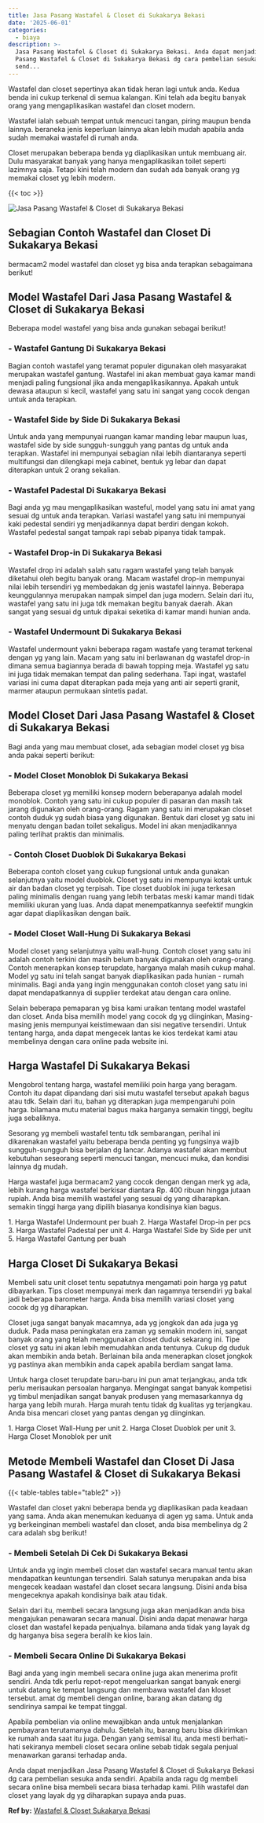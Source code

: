 ```yaml
---
title: Jasa Pasang Wastafel & Closet di Sukakarya Bekasi
date: '2025-06-01'
categories:
  - biaya
description: >-
  Jasa Pasang Wastafel & Closet di Sukakarya Bekasi. Anda dapat menjadikan Jasa
  Pasang Wastafel & Closet di Sukakarya Bekasi dg cara pembelian sesuka anda
  send...
---
```


Wastafel dan closet sepertinya akan tidak heran lagi untuk anda. Kedua benda ini cukup terkenal di semua kalangan. Kini telah ada begitu banyak orang yang mengaplikasikan wastafel dan closet modern.

Wastafel ialah sebuah tempat untuk mencuci tangan, piring maupun benda lainnya. beraneka jenis keperluan lainnya akan lebih mudah apabila anda sudah memakai wastafel di rumah anda.

Closet merupakan beberapa benda yg diaplikasikan untuk membuang air. Dulu masyarakat banyak yang hanya mengaplikasikan toilet seperti lazimnya saja. Tetapi kini telah modern dan sudah ada banyak orang yg memakai closet yg lebih modern.

{{< toc >}}

![Jasa Pasang Wastafel & Closet di Sukakarya Bekasi](/images/wastafel-closet-murah36.png)

## Sebagian Contoh Wastafel dan Closet Di Sukakarya Bekasi

bermacam2 model wastafel dan closet yg bisa anda terapkan sebagaimana berikut!

## Model Wastafel Dari Jasa Pasang Wastafel & Closet di Sukakarya Bekasi

Beberapa model wastafel yang bisa anda gunakan sebagai berikut!

### \- Wastafel Gantung Di Sukakarya Bekasi

Bagian contoh wastafel yang teramat populer digunakan oleh masyarakat merupakan wastafel gantung. Wastafel ini akan membuat gaya kamar mandi menjadi paling fungsional jika anda mengaplikasikannya. Apakah untuk dewasa ataupun si kecil, wastafel yang satu ini sangat yang cocok dengan untuk anda terapkan.

### \- Wastafel Side by Side Di Sukakarya Bekasi

Untuk anda yang mempunyai ruangan kamar manding lebar maupun luas, wastafel side by side sungguh-sungguh yang pantas dg untuk anda terapkan. Wastafel ini mempunyai sebagian nilai lebih diantaranya seperti multifungsi dan dilengkapi meja cabinet, bentuk yg lebar dan dapat diterapkan untuk 2 orang sekalian.

### \- Wastafel Padestal Di Sukakarya Bekasi

Bagi anda yg mau mengaplikasikan wasteful, model yang satu ini amat yang sesuai dg untuk anda terapkan. Variasi wastafel yang satu ini mempunyai kaki pedestal sendiri yg menjadikannya dapat berdiri dengan kokoh. Wastafel pedestal sangat tampak rapi sebab pipanya tidak tampak.

### \- Wastafel Drop-in Di Sukakarya Bekasi

Wastafel drop ini adalah salah satu ragam wastafel yang telah banyak diketahui oleh begitu banyak orang. Macam wastafel drop-in mempunyai nilai lebih tersendiri yg membedakan dg jenis wastafel lainnya. Beberapa keunggulannya merupakan nampak simpel dan juga modern. Selain dari itu, wastafel yang satu ini juga tdk memakan begitu banyak daerah. Akan sangat yang sesuai dg untuk dipakai seketika di kamar mandi hunian anda.

### \- Wastafel Undermount Di Sukakarya Bekasi

Wastafel undermount yakni beberapa ragam wastafe yang teramat terkenal dengan yg yang lain. Macam yang satu ini berlawanan dg wastafel drop-in dimana semua bagiannya berada di bawah topping meja. Wastafel yg satu ini juga tidak memakan tempat dan paling sederhana. Tapi ingat, wastafel variasi ini cuma dapat diterapkan pada meja yang anti air seperti granit, marmer ataupun permukaan sintetis padat.

## Model Closet Dari Jasa Pasang Wastafel & Closet di Sukakarya Bekasi

Bagi anda yang mau membuat closet, ada sebagian model closet yg bisa anda pakai seperti berikut:

### \- Model Closet Monoblok Di Sukakarya Bekasi

Beberapa closet yg memiliki konsep modern beberapanya adalah model monoblok. Contoh yang satu ini cukup populer di pasaran dan masih tak jarang digunakan oleh orang-orang. Ragam yang satu ini merupakan closet contoh duduk yg sudah biasa yang digunakan. Bentuk dari closet yg satu ini menyatu dengan badan toilet sekaligus. Model ini akan menjadikannya paling terlihat praktis dan minimalis.

### \- Contoh Closet Duoblok Di Sukakarya Bekasi

Beberapa contoh closet yang cukup fungsional untuk anda gunakan selanjutnya yaitu model duoblok. Closet yg satu ini mempunyai kotak untuk air dan badan closet yg terpisah. Tipe closet duoblok ini juga terkesan paling minimalis dengan ruang yang lebih terbatas meski kamar mandi tidak memiliki ukuran yang luas. Anda dapat menempatkannya seefektif mungkin agar dapat diaplikasikan dengan baik.

### \- Model Closet Wall-Hung Di Sukakarya Bekasi

Model closet yang selanjutnya yaitu wall-hung. Contoh closet yang satu ini adalah contoh terkini dan masih belum banyak digunakan oleh orang-orang. Contoh menerapkan konsep terupdate, harganya malah masih cukup mahal. Model yg satu ini telah sangat banyak diaplikasikan pada hunian - rumah minimalis. Bagi anda yang ingin menggunakan contoh closet yang satu ini dapat mendapatkannya di supplier terdekat atau dengan cara online.

Selain beberapa pemaparan yg bisa kami uraikan tentang model wastafel dan closet. Anda bisa memilih model yang cocok dg yg diinginkan, Masing-masing jenis mempunyai keistimewaan dan sisi negative tersendiri. Untuk tentang harga, anda dapat mengecek lantas ke kios terdekat kami atau membelinya dengan cara online pada website ini.

## Harga Wastafel Di Sukakarya Bekasi

Mengobrol tentang harga, wastafel memiliki poin harga yang beragam. Contoh itu dapat dipandang dari sisi mutu wastafel tersebut apakah bagus atau tdk. Selain dari itu, bahan yg diterapkan juga mempengaruhi poin harga. bilamana mutu material bagus maka harganya semakin tinggi, begitu juga sebaliknya.

Sesorang yg membeli wastafel tentu tdk sembarangan, perihal ini dikarenakan wastafel yaitu beberapa benda penting yg fungsinya wajib sungguh-sungguh bisa berjalan dg lancar. Adanya wastafel akan membut kebutuhan seseorang seperti mencuci tangan, mencuci muka, dan kondisi lainnya dg mudah.

Harga wastafel juga bermacam2 yang cocok dengan dengan merk yg ada, lebih kurang harga wastafel berkisar diantara Rp. 400 ribuan hingga jutaan rupiah. Anda bisa memilih wastafel yang sesuai dg yang diharapkan. semakin tinggi harga yang dipilih biasanya kondisinya kian bagus.

1\. Harga Wastafel Undermount per buah 2. Harga Wastafel Drop-in per pcs 3. Harga Wastafel Padestal per unit 4. Harga Wastafel Side by Side per unit 5. Harga Wastafel Gantung per buah

## Harga Closet Di Sukakarya Bekasi

Membeli satu unit closet tentu sepatutnya mengamati poin harga yg patut dibayarkan. Tips closet mempunyai merk dan ragamnya tersendiri yg bakal jadi beberapa barometer harga. Anda bisa memilih variasi closet yang cocok dg yg diharapkan.

Closet juga sangat banyak macamnya, ada yg jongkok dan ada juga yg duduk. Pada masa peningkatan era zaman yg semakin modern ini, sangat banyak orang yang telah menggunakan closet duduk sekarang ini. Tipe closet yg satu ini akan lebih memudahkan anda tentunya. Cukup dg duduk akan membikin anda betah. Berlainan bila anda menerapkan closet jongkok yg pastinya akan membikin anda capek apabila berdiam sangat lama.

Untuk harga closet terupdate baru-baru ini pun amat terjangkau, anda tdk perlu merisaukan persoalan harganya. Mengingat sangat banyak kompetisi yg timbul menjadikan sangat banyak produsen yang memasarkannya dg harga yang lebih murah. Harga murah tentu tidak dg kualitas yg terjangkau. Anda bisa mencari closet yang pantas dengan yg diinginkan.

1\. Harga Closet Wall-Hung per unit 2. Harga Closet Duoblok per unit 3. Harga Closet Monoblok per unit

## Metode Membeli Wastafel dan Closet Di Jasa Pasang Wastafel & Closet di Sukakarya Bekasi

{{< table-tables table="table2" >}}

Wastafel dan closet yakni beberapa benda yg diaplikasikan pada keadaan yang sama. Anda akan menemukan keduanya di agen yg sama. Untuk anda yg berkeinginan membeli wastafel dan closet, anda bisa membelinya dg 2 cara adalah sbg berikut!

### \- Membeli Setelah Di Cek Di Sukakarya Bekasi

Untuk anda yg ingin membeli closet dan wastafel secara manual tentu akan mendapatkan keuntungan tersendiri. Salah satunya merupakan anda bisa mengecek keadaan wastafel dan closet secara langsung. Disini anda bisa mengeceknya apakah kondisinya baik atau tidak.

Selain dari itu, membeli secara langsung juga akan menjadikan anda bisa mengajukan penawaran secara manual. Disini anda dapat menawar harga closet dan wastafel kepada penjualnya. bilamana anda tidak yang layak dg dg harganya bisa segera beralih ke kios lain.

### \- Membeli Secara Online Di Sukakarya Bekasi

Bagi anda yang ingin membeli secara online juga akan menerima profit sendiri. Anda tdk perlu repot-repot mengeluarkan sangat banyak energi untuk datang ke tempat langsung dan membawa wastafel dan kloset tersebut. amat dg membeli dengan online, barang akan datang dg sendirinya sampai ke tempat tinggal.

Apabila pembelian via online mewajibkan anda untuk menjalankan pembayaran terutamanya dahulu. Setelah itu, barang baru bisa dikirimkan ke rumah anda saat itu juga. Dengan yang semisal itu, anda mesti berhati-hati sekiranya membeli closet secara online sebab tidak segala penjual menawarkan garansi terhadap anda.

Anda dapat menjadikan Jasa Pasang Wastafel & Closet di Sukakarya Bekasi dg cara pembelian sesuka anda sendiri. Apabila anda ragu dg membeli secara online bisa membeli secara biasa terhadap kami. Pilih wastafel dan closet yang layak dg yg diharapkan supaya anda puas.

**Ref by:** [Wastafel & Closet Sukakarya Bekasi](https://id.wikipedia.org/wiki/Wastafel)
